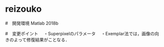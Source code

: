 # reizouko

#　開発環境
 Matlab 2018b
 
#　変更ポイント
　・Superpixelのパラメータ
　・Exemplar法では，画像の向きのよって修復結果がことなる．
 　
